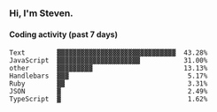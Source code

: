 ### Hi, I'm Steven.

#### Coding activity (past 7 days)
```
Text        ▓▓▓▓▓▓▓▓▓▓▓▓▓▓▓▓▓▓▓▓▓▓▓▓▓▓▓▓▓▓  43.28%
JavaScript  ▓▓▓▓▓▓▓▓▓▓▓▓▓▓▓▓▓▓▓▓▓           31.00%
other       ▓▓▓▓▓▓▓▓▓                       13.13%
Handlebars  ▓▓▓                              5.17%
Ruby        ▓▓                               3.31%
JSON        ▓                                2.49%
TypeScript  ▓                                1.62%
```
